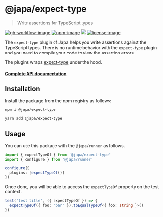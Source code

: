 # @japa/expect-type
> Write assertions for TypeScript types

[![gh-workflow-image]][gh-workflow-url] [![npm-image]][npm-url] ![][typescript-image] [![license-image]][license-url]

The `expect-type` plugin of Japa helps you write assertions against the TypeScript types. There is no runtime behavior with the `expect-type` plugin and you need to compile your code to view the assertion errors.

The plugins wraps [expect-type](https://www.npmjs.com/package/expect-type) under the hood.

#### [Complete API documentation](https://japa.dev/docs/plugins/expect-type)

## Installation
Install the package from the npm registry as follows:

```sh
npm i @japa/expect-type

yarn add @japa/expect-type
```

## Usage
You can use this package with the `@japa/runner` as follows.

```ts
import { expectTypeOf } from '@japa/expect-type'
import { configure } from '@japa/runner'

configure({
  plugins: [expectTypeOf()]
})
```

Once done, you will be able to access the `expectTypeOf` property on the test context.

```ts
test('test title', ({ expectTypeOf }) => {
  expectTypeOf({ foo: 'bar' }).toEqualTypeOf<{ foo: string }>()
})
```

[gh-workflow-image]: https://img.shields.io/github/actions/workflow/status/japa/expect-type/checks.yml?style=for-the-badge
[gh-workflow-url]: https://github.com/japa/expect-type/actions/workflows/checks.yml "Github action"

[npm-image]: https://img.shields.io/npm/v/@japa/expect-type/latest.svg?style=for-the-badge&logo=npm
[npm-url]: https://www.npmjs.com/package/@japa/expect-type/v/latest "npm"

[typescript-image]: https://img.shields.io/badge/Typescript-294E80.svg?style=for-the-badge&logo=typescript

[license-url]: LICENSE.md
[license-image]: https://img.shields.io/github/license/japa/expect-type?style=for-the-badge
